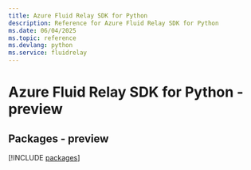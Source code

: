 ```yaml
---
title: Azure Fluid Relay SDK for Python
description: Reference for Azure Fluid Relay SDK for Python
ms.date: 06/04/2025
ms.topic: reference
ms.devlang: python
ms.service: fluidrelay
---
```

# Azure Fluid Relay SDK for Python - preview
## Packages - preview
[!INCLUDE [packages](fluid-relay-index.md)]